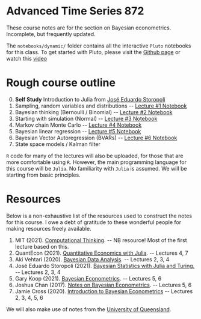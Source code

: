 # Advanced Time Series 872 

These course notes are for the section on Bayesian econometrics. Incomplete, but frequently updated. 

The `notebooks/dynamic/` folder contains all the interactive `Pluto` notebooks for this class. To get started with Pluto, please visit the [Github page](https://github.com/fonsp/Pluto.jl) or watch this [video](https://www.youtube.com/watch?v=OOjKEgbt8AI)  

# Rough course outline

0. **Self Study** Introduction to Julia from [José Eduardo Storopoli](https://github.com/storopoli/Julia-Workshop)
1. Sampling, random variables and distributions -- [Lecture #1 Notebook](https://raw.githack.com/DawievLill/AdvancedTimeSeries-872/main/notebooks/static/lecture1-sampling.jl.html)
2. Bayesian thinking (Bernoulli / Binomial) -- [Lecture #2 Notebook]()
3. Starting with simulation (Normal) -- [Lecture #3 Notebook]()
4. Markov chain Monte Carlo -- [Lecture #4 Notebook]()
5. Bayesian linear regression -- [Lecture #5 Notebook]()
6. Bayesian Vector Autoregression (BVARs) -- [Lecture #6 Notebook]()
7. State space models / Kalman filter 

`R` code for many of the lectures will also be uploaded, for those that are more comfortable using `R`. However, the main programming language for this course will be `Julia`. No familiarity with `Julia` is assumed. We will be starting from basic principles. 

# Resources

Below is a non-exhaustive list of the resources used to construct the notes for this course. I owe a debt of gratitude to these wonderful people for making resources freely available. 

1. MIT (2021). [Computational Thinking](https://computationalthinking.mit.edu). -- NB resource! Most of the first lecture based on this. 
2. QuantEcon (2021). [Quantitative Economics with Julia](https://julia.quantecon.org/). -- Lectures 4, 7
3. Aki Vehtari (2020). [Bayesian Data Analysis](https://avehtari.github.io/BDA_course_Aalto/index.html). -- Lectures 2, 3, 4
4. José Eduardo Storopoli (2021). [Bayesian Statistics with Julia and Turing.](https://storopoli.io/Bayesian-Julia/) -- Lectures 2, 3, 4
5. Gary Koop (2021). [Bayesian Econometrics](https://sites.google.com/site/garykoop/teaching/sgpe-bayesian-econometrics). -- Lectures 5, 6
6. Joshua Chan (2017). [Notes on Bayesian Econometrics](https://joshuachan.org/notes_BayesMacro.html). -- Lectures 5, 6
7. Jamie Cross (2020). [Introduction to Bayesian Econometrics](https://github.com/Jamie-L-Cross/Bayes) -- Lectures 2, 3, 4, 5, 6

We will also make use of notes from the [University of Queensland](https://courses.smp.uq.edu.au/MATH2504/).
